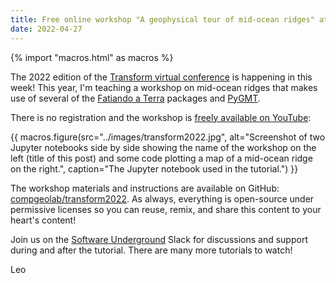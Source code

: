 ```yaml
---
title: Free online workshop "A geophysical tour of mid-ocean ridges" at Transform 2022
date: 2022-04-27
---
```


{% import "macros.html" as macros %}

The 2022 edition of the
[Transform virtual conference](https://transform.softwareunderground.org)
is happening in this week!
This year, I'm teaching a workshop on mid-ocean ridges that makes use of
several of the [Fatiando a Terra](https://www.fatiando.org) packages and
[PyGMT](https://www.pygmt.org).

There is no registration and the workshop is [freely available on
YouTube](https://www.youtube.com/watch?v=NzJmRlJCNbQ):

{{ macros.figure(src="../images/transform2022.jpg", alt="Screenshot of two Jupyter notebooks side by side showing the name of the workshop on the left (title of this post) and some code plotting a map of a mid-ocean ridge on the right.", caption="The Jupyter notebook used in the tutorial.") }}

The workshop materials and instructions are available on GitHub:
[compgeolab/transform2022](https://github.com/compgeolab/transform2022).
As always, everything is open-source under permissive licenses so you can
reuse, remix, and share this content to your heart's content!

Join us on the [Software Underground](https://softwareunderground.org/) Slack
for discussions and support during and after the tutorial. There are many more
tutorials to watch!

Leo
